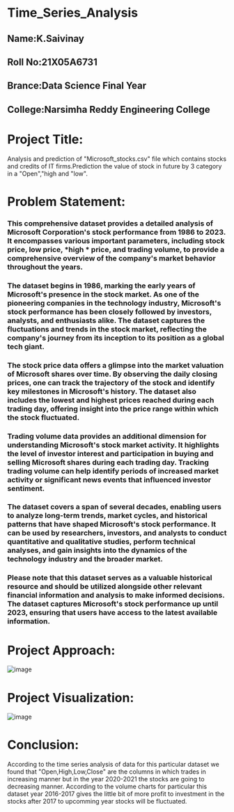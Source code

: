 # Time_Series_Analysis
## Name:K.Saivinay
## Roll No:21X05A6731
## Brance:Data Science Final Year
## College:Narsimha Reddy Engineering College
# Project Title:
Analysis and prediction of "Microsoft_stocks.csv" file which contains stocks and credits of IT firms.Prediction the value of stock in future by 3 category in a "Open","high and "low".
# Problem Statement:
### This comprehensive dataset provides a detailed analysis of Microsoft Corporation's stock performance from 1986 to 2023. It encompasses various important parameters, including stock price, low price, *high * price, and trading volume, to provide a comprehensive overview of the company's market behavior throughout the years.
### The dataset begins in 1986, marking the early years of Microsoft's presence in the stock market. As one of the pioneering companies in the technology industry, Microsoft's stock performance has been closely followed by investors, analysts, and enthusiasts alike. The dataset captures the fluctuations and trends in the stock market, reflecting the company's journey from its inception to its position as a global tech giant.
### The stock price data offers a glimpse into the market valuation of Microsoft shares over time. By observing the daily closing prices, one can track the trajectory of the stock and identify key milestones in Microsoft's history. The dataset also includes the lowest and highest prices reached during each trading day, offering insight into the price range within which the stock fluctuated.
### Trading volume data provides an additional dimension for understanding Microsoft's stock market activity. It highlights the level of investor interest and participation in buying and selling Microsoft shares during each trading day. Tracking trading volume can help identify periods of increased market activity or significant news events that influenced investor sentiment.
### The dataset covers a span of several decades, enabling users to analyze long-term trends, market cycles, and historical patterns that have shaped Microsoft's stock performance. It can be used by researchers, investors, and analysts to conduct quantitative and qualitative studies, perform technical analyses, and gain insights into the dynamics of the technology industry and the broader market.
### Please note that this dataset serves as a valuable historical resource and should be utilized alongside other relevant financial information and analysis to make informed decisions. The dataset captures Microsoft's stock performance up until 2023, ensuring that users have access to the latest available information.
# Project Approach:
![image](https://github.com/Saivinay517/Time_Series_Analysis/assets/116196075/e67ed769-a101-4712-8b89-a74b0fe94e02)
# Project Visualization:
![image](https://github.com/Saivinay517/Time_Series_Analysis/assets/116196075/c169e7e1-22be-4af8-b6f4-3f8c10a74514)
# Conclusion:
According to the time series analysis of data for this particular dataset we found that "Open,High,Low,Close" are the columns in which trades in increasing manner but in the year 2020-2021 the stocks are going to decreasing manner.
According to the volume charts for particular this dataset year 2016-2017 gives the little bit of more profit to investment in the stocks after 2017 to upcomming year stocks will be fluctuated.
